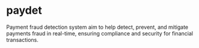 # paydet
Payment fraud detection system aim to help detect, prevent, and mitigate payments fraud in real-time, ensuring compliance and security for financial transactions.
